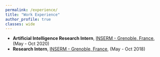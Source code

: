 ```yaml
---
permalink: /experience/
title: "Work Experience"
author_profile: true
classes: wide
---
```


* **Artificial Intelligence Research Intern**, [INSERM - Grenoble, France](https://www.inserm.fr/en), (May - Oct 2020)
* **Research Intern**, [INSERM - Grenoble, France](https://www.inserm.fr/en), (May - Oct 2018)
